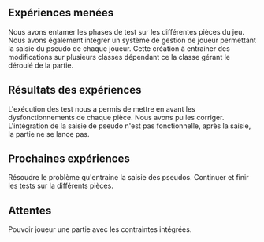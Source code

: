 ## Expériences menées
Nous avons entamer les phases de test sur les différentes pièces du jeu. 
Nous avons également intégrer un système de gestion de joueur permettant la saisie du pseudo de chaque joueur. Cette création à entrainer des modifications sur plusieurs classes dépendant ce la classe gérant le déroulé de la partie.

## Résultats des expériences
L'exécution des test nous a permis de mettre en avant les dysfonctionnements de chaque pièce. Nous avons pu les corriger.
L'intégration de la saisie de pseudo n'est pas fonctionnelle, après la saisie, la partie ne se lance pas.

## Prochaines expériences
Résoudre le problème qu'entraine la saisie des pseudos.
Continuer et finir les tests sur la différents pièces.

## Attentes
Pouvoir joueur une partie avec les contraintes intégrées.